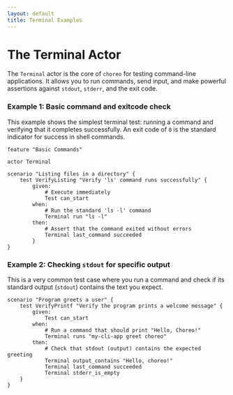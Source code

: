 ```yaml
---
layout: default
title: Terminal Examples
---
```


# The Terminal Actor

The `Terminal` actor is the core of `choreo` for testing command-line applications. It allows you to run commands, send
input, and make powerful assertions against `stdout`, `stderr`, and the exit code.

### Example 1: Basic command and exitcode check

This example shows the simplest terminal test: running a command and verifying that it completes successfully. An exit
code of `0` is the standard indicator for success in shell commands.

```choreo
feature "Basic Commands"

actor Terminal

scenario "Listing files in a directory" {
    test VerifyListing "Verify 'ls' command runs successfully" {
        given:
            # Execute immediately
            Test can_start
        when:
            # Run the standard 'ls -l' command
            Terminal run "ls -l"
        then:
            # Assert that the command exited without errors
            Terminal last_command succeeded
        }
}
```

### Example 2: Checking `stdout` for specific output

This is a very common test case where you run a command and check if its standard output (`stdout`) contains the text
you expect.

```choreo
scenario "Program greets a user" {
    test VerifyPrintf "Verify the program prints a welcome message" {
        given:
            Test can_start
        when:
            # Run a command that should print "Hello, Choreo!"
            Terminal runs "my-cli-app greet choreo"
        then:
            # Check that stdout (output) contains the expected greeting
            Terminal output_contains "Hello, choreo!"
            Terminal last_command succeeded
            Terminal stderr_is_empty
    }
}
```